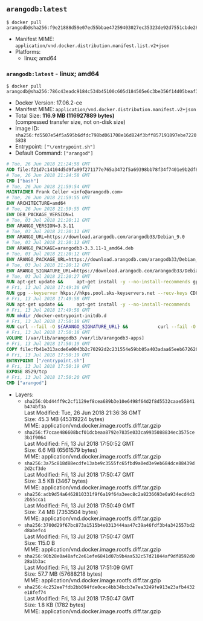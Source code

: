 ## `arangodb:latest`

```console
$ docker pull arangodb@sha256:f9e21888d59e07ed55bbae47259403027ec35323de92d7551cbde28943c90506
```

-	Manifest MIME: `application/vnd.docker.distribution.manifest.list.v2+json`
-	Platforms:
	-	linux; amd64

### `arangodb:latest` - linux; amd64

```console
$ docker pull arangodb@sha256:786c43eadc9184c534b45100c605d184505e6c3be356f14d05beaf306ab26f0d
```

-	Docker Version: 17.06.2-ce
-	Manifest MIME: `application/vnd.docker.distribution.manifest.v2+json`
-	Total Size: **116.9 MB (116927889 bytes)**  
	(compressed transfer size, not on-disk size)
-	Image ID: `sha256:fd5507e54f5a595b6dfdc798bd061708e16d824f3bff857191897ebe72205838`
-	Entrypoint: `["\/entrypoint.sh"]`
-	Default Command: `["arangod"]`

```dockerfile
# Tue, 26 Jun 2018 21:24:58 GMT
ADD file:f21d7c14104d5d9fa99f271177e765a3472f5a69398bb78f34f7401e9b2df837 in / 
# Tue, 26 Jun 2018 21:24:58 GMT
CMD ["bash"]
# Tue, 26 Jun 2018 21:59:54 GMT
MAINTAINER Frank Celler <info@arangodb.com>
# Tue, 26 Jun 2018 21:59:55 GMT
ENV ARCHITECTURE=amd64
# Tue, 26 Jun 2018 21:59:55 GMT
ENV DEB_PACKAGE_VERSION=1
# Tue, 03 Jul 2018 21:20:11 GMT
ENV ARANGO_VERSION=3.3.11
# Tue, 03 Jul 2018 21:20:11 GMT
ENV ARANGO_URL=https://download.arangodb.com/arangodb33/Debian_9.0
# Tue, 03 Jul 2018 21:20:12 GMT
ENV ARANGO_PACKAGE=arangodb3-3.3.11-1_amd64.deb
# Tue, 03 Jul 2018 21:20:12 GMT
ENV ARANGO_PACKAGE_URL=https://download.arangodb.com/arangodb33/Debian_9.0/amd64/arangodb3-3.3.11-1_amd64.deb
# Tue, 03 Jul 2018 21:20:12 GMT
ENV ARANGO_SIGNATURE_URL=https://download.arangodb.com/arangodb33/Debian_9.0/amd64/arangodb3-3.3.11-1_amd64.deb.asc
# Tue, 03 Jul 2018 21:20:27 GMT
RUN apt-get update &&     apt-get install -y --no-install-recommends gpg dirmngr     &&     rm -rf /var/lib/apt/lists/*
# Fri, 13 Jul 2018 17:49:38 GMT
RUN gpg --keyserver hkps://hkps.pool.sks-keyservers.net --recv-keys CD8CB0F1E0AD5B52E93F41E7EA93F5E56E751E9B
# Fri, 13 Jul 2018 17:49:58 GMT
RUN apt-get update &&     apt-get install -y --no-install-recommends         libjemalloc1         ca-certificates         pwgen         curl     &&     rm -rf /var/lib/apt/lists/*
# Fri, 13 Jul 2018 17:49:58 GMT
RUN mkdir /docker-entrypoint-initdb.d
# Fri, 13 Jul 2018 17:50:18 GMT
RUN curl --fail -O ${ARANGO_SIGNATURE_URL} &&           curl --fail -O ${ARANGO_PACKAGE_URL} &&             gpg --verify ${ARANGO_PACKAGE}.asc &&     (echo arangodb3 arangodb3/password password test | debconf-set-selections) &&     (echo arangodb3 arangodb3/password_again password test | debconf-set-selections) &&     DEBIAN_FRONTEND="noninteractive" dpkg -i ${ARANGO_PACKAGE} &&     rm -rf /var/lib/arangodb3/* &&     sed -ri         -e 's!127\.0\.0\.1!0.0.0.0!g'         -e 's!^(file\s*=).*!\1 -!'         -e 's!^\s*uid\s*=.*!!'         /etc/arangodb3/arangod.conf     && chgrp 0 /var/lib/arangodb3 /var/lib/arangodb3-apps     && chmod 775 /var/lib/arangodb3 /var/lib/arangodb3-apps     &&     rm -f ${ARANGO_PACKAGE}*
# Fri, 13 Jul 2018 17:50:18 GMT
VOLUME [/var/lib/arangodb3 /var/lib/arangodb3-apps]
# Fri, 13 Jul 2018 17:50:19 GMT
COPY file:fb41e313acde6e0043b2c70292d2c231554e59bb05a403adaa65eeb672626988 in /entrypoint.sh 
# Fri, 13 Jul 2018 17:50:19 GMT
ENTRYPOINT ["/entrypoint.sh"]
# Fri, 13 Jul 2018 17:50:19 GMT
EXPOSE 8529/tcp
# Fri, 13 Jul 2018 17:50:20 GMT
CMD ["arangod"]
```

-	Layers:
	-	`sha256:0bd44ff9c2cf1129ef8cea689b3e10e6498f64d2f8d5532caae55841b474bf3a`  
		Last Modified: Tue, 26 Jun 2018 21:36:36 GMT  
		Size: 45.3 MB (45319224 bytes)  
		MIME: application/vnd.docker.image.rootfs.diff.tar.gzip
	-	`sha256:f7ccae486608bcf01dcbeaa8792e7835e033ca9935088834ec3575ce3b1f9064`  
		Last Modified: Fri, 13 Jul 2018 17:50:52 GMT  
		Size: 6.6 MB (6561579 bytes)  
		MIME: application/vnd.docker.image.rootfs.diff.tar.gzip
	-	`sha256:3a75c818d88ecdfe13abe9c3555fc65fbd9a0ed3e9eb684dce88439d2d2cf3de`  
		Last Modified: Fri, 13 Jul 2018 17:50:47 GMT  
		Size: 3.5 KB (3467 bytes)  
		MIME: application/vnd.docker.image.rootfs.diff.tar.gzip
	-	`sha256:adb9d54a6462810331f9f6a19f64a3eec8c2a8236693e0a934ecd4d32b55cca1`  
		Last Modified: Fri, 13 Jul 2018 17:50:49 GMT  
		Size: 7.4 MB (7353504 bytes)  
		MIME: application/vnd.docker.image.rootfs.diff.tar.gzip
	-	`sha256:3700d29f67bc873a1515b4e0313444aa47c39a46fdf3b4a342557bd2d8abefc4`  
		Last Modified: Fri, 13 Jul 2018 17:50:47 GMT  
		Size: 115.0 B  
		MIME: application/vnd.docker.image.rootfs.diff.tar.gzip
	-	`sha256:90b28e0a48afc2e61efe6841d07b9b4aa532c57d21044af9df8592d028a1b3ac`  
		Last Modified: Fri, 13 Jul 2018 17:51:09 GMT  
		Size: 57.7 MB (57688218 bytes)  
		MIME: application/vnd.docker.image.rootfs.diff.tar.gzip
	-	`sha256:4c252ee7fdb2bb094fde0cec4bb34bcb3e7ea3249fe913e23afb4432e18fef74`  
		Last Modified: Fri, 13 Jul 2018 17:50:47 GMT  
		Size: 1.8 KB (1782 bytes)  
		MIME: application/vnd.docker.image.rootfs.diff.tar.gzip

